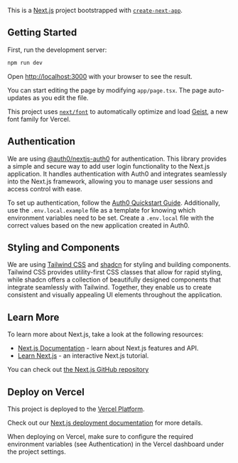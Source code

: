 This is a [Next.js](https://nextjs.org) project bootstrapped with [`create-next-app`](https://nextjs.org/docs/app/api-reference/cli/create-next-app).

## Getting Started

First, run the development server:

```bash
npm run dev
```

Open [http://localhost:3000](http://localhost:3000) with your browser to see the result.

You can start editing the page by modifying `app/page.tsx`. The page auto-updates as you edit the file.

This project uses [`next/font`](https://nextjs.org/docs/app/building-your-application/optimizing/fonts) to automatically optimize and load [Geist](https://vercel.com/font), a new font family for Vercel.

## Authentication

We are using [@auth0/nextjs-auth0](https://auth0.com/docs/quickstart/webapp/nextjs) for authentication. This library provides a simple and secure way to add user login functionality to the Next.js application. It handles authentication with Auth0 and integrates seamlessly into the Next.js framework, allowing you to manage user sessions and access control with ease.

To set up authentication, follow the [Auth0 Quickstart Guide](https://auth0.com/docs/quickstart/webapp/nextjs). Additionally, use the `.env.local.example` file as a template for knowing which environment variables need to be set. Create a `.env.local` file with the correct values based on the new application created in Auth0.

## Styling and Components

We are using [Tailwind CSS](https://tailwindcss.com) and [shadcn](https://shadcn.dev) for styling and building components. Tailwind CSS provides utility-first CSS classes that allow for rapid styling, while shadcn offers a collection of beautifully designed components that integrate seamlessly with Tailwind. Together, they enable us to create consistent and visually appealing UI elements throughout the application.

## Learn More

To learn more about Next.js, take a look at the following resources:

- [Next.js Documentation](https://nextjs.org/docs) - learn about Next.js features and API.
- [Learn Next.js](https://nextjs.org/learn) - an interactive Next.js tutorial.

You can check out [the Next.js GitHub repository](https://github.com/vercel/next.js)

## Deploy on Vercel

This project is deployed to the [Vercel Platform](https://vercel.com/new?utm_medium=default-template&filter=next.js&utm_source=create-next-app&utm_campaign=create-next-app-readme).

Check out our [Next.js deployment documentation](https://nextjs.org/docs/app/building-your-application/deploying) for more details.

When deploying on Vercel, make sure to configure the required environment variables (see Authentication) in the Vercel dashboard under the project settings.

